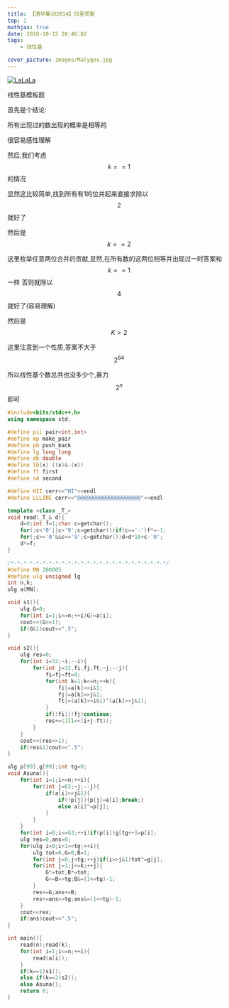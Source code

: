 ```yaml
---
title: 【清华集训2014】玛里苟斯
top: 1
mathjax: true
date: 2018-10-15 20:46:02
tags:
	- 线性基

cover_picture: images/Malygos.jpg
---
```


[![LaLaLa](../images/Malygos.jpg)](http://uoj.ac/problem/36)

线性基模板题

首先是个结论:

所有出现过的数出现的概率是相等的

很容易感性理解

然后,我们考虑$$k==1$$的情况

显然这比较简单,找到所有有1的位并起来直接求除以$$2$$就好了

然后是$$k==2$$

这里枚举任意两位合并的贡献,显然,在所有数的这两位相等并出现过一时答案和$$k==1$$一样
否则就除以$$4$$就好了(容易理解)

然后是$$K>2$$

这里注意到一个性质,答案不大于$$2^64$$

所以线性基个数总共也没多少个,暴力$$2^n$$即可

```cpp
#include<bits/stdc++.h>
using namespace std;

#define pii pair<int,int>
#define mp make_pair
#define pb push_back
#define lg long long
#define db double
#define lb(x) ((x)&-(x))
#define ft first
#define sd second

#define HII cerr<<"HI"<<endl
#define LLLINE cerr<<"@@@@@@@@@@@@@@@@@@@@"<<endl

template <class _T_>
void read(_T_& d){
	d=0;int f=1;char c=getchar();
	for(;c<'0'||c>'9';c=getchar())if(c=='-')f*=-1;
	for(;c>='0'&&c<='9';c=getchar())d=d*10+c-'0';
	d*=f;
}

/*-*-*-*-*-*-*-*-*-*-*-*-*-*-*-*-*-*-*-*-*-*-*-*-*/
#define MN 200005
#define ulg unsigned lg
int n,k;
ulg a[MN];

void s1(){
	ulg G=0;
	for(int i=1;i<=n;++i)G|=a[i];
	cout<<(G>>1);
	if(G&1)cout<<".5";
}

void s2(){
	ulg res=0;
	for(int i=32;~i;--i){
		for(int j=32,fi,fj,ft;~j;--j){
			fi=fj=ft=0;
			for(int k=1;k<=n;++k){
				fi|=a[k]>>i&1;
				fj|=a[k]>>j&1;
				ft|=(a[k]>>i&1)^(a[k]>>j&1);
			}
			if(!fi||!fj)continue;
			res+=(1ll<<(i+j-ft));
		}
	}
	cout<<(res>>1);
	if(res&1)cout<<".5";
}

ulg p[99],g[99];int tg=0;
void Asuna(){
	for(int i=1;i<=n;++i){
		for(int j=63;~j;--j){
			if(a[i]>>j&1){
				if(!p[j]){p[j]=a[i];break;}
				else a[i]^=p[j];
			}
		}
	}
	for(int i=0;i<=63;++i)if(p[i])g[tg++]=p[i];
	ulg res=0,ans=0;
	for(ulg i=0;i<1<<tg;++i){
		ulg tot=0,G=0,B=1;
		for(int j=0;j<tg;++j)if(i>>j&1)tot^=g[j];
		for(int j=1;j<=k;++j){
			G*=tot;B*=tot;
			G+=B>>tg;B&=(1<<tg)-1;
		}
		res+=G;ans+=B;
		res+=ans>>tg;ans&=(1<<tg)-1;
	}
	cout<<res;
	if(ans)cout<<".5";
}

int main(){
	read(n);read(k);
	for(int i=1;i<=n;++i){
		read(a[i]);
	}
	if(k==1)s1();
	else if(k==2)s2();
	else Asuna();
	return 0;
}

```
